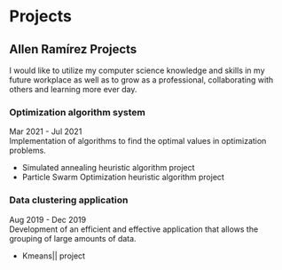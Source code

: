 # Projects
## Allen Ramírez Projects
I would like to utilize my computer science knowledge and skills in my future workplace as well as to grow as a professional, collaborating with others and learning more ever day.  
  
  
### Optimization algorithm system
Mar 2021 - Jul 2021  
Implementation of algorithms to find the optimal values in optimization problems.  
- Simulated annealing heuristic algorithm project  
- Particle Swarm Optimization heuristic algorithm project  
  
### Data clustering application
Aug 2019 - Dec 2019  
Development of an efficient and effective application that allows the grouping of large amounts of data.  
- Kmeans|| project  
